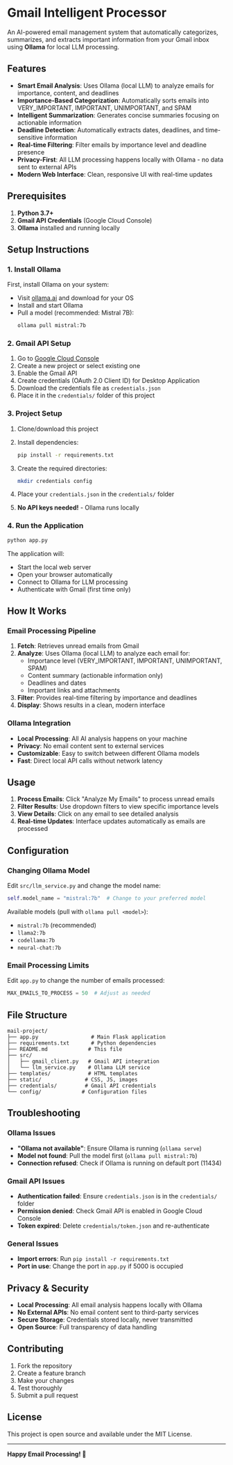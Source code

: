 # Gmail Intelligent Processor

An AI-powered email management system that automatically categorizes, summarizes, and extracts important information from your Gmail inbox using **Ollama** for local LLM processing.

## Features

- **Smart Email Analysis**: Uses Ollama (local LLM) to analyze emails for importance, content, and deadlines
- **Importance-Based Categorization**: Automatically sorts emails into VERY_IMPORTANT, IMPORTANT, UNIMPORTANT, and SPAM
- **Intelligent Summarization**: Generates concise summaries focusing on actionable information
- **Deadline Detection**: Automatically extracts dates, deadlines, and time-sensitive information
- **Real-time Filtering**: Filter emails by importance level and deadline presence
- **Privacy-First**: All LLM processing happens locally with Ollama - no data sent to external APIs
- **Modern Web Interface**: Clean, responsive UI with real-time updates

## Prerequisites

1. **Python 3.7+**
2. **Gmail API Credentials** (Google Cloud Console)
3. **Ollama** installed and running locally

## Setup Instructions

### 1. Install Ollama

First, install Ollama on your system:

- Visit [ollama.ai](https://ollama.ai) and download for your OS
- Install and start Ollama
- Pull a model (recommended: Mistral 7B):
  ```bash
  ollama pull mistral:7b
  ```

### 2. Gmail API Setup

1. Go to [Google Cloud Console](https://console.cloud.google.com/)
2. Create a new project or select existing one
3. Enable the Gmail API
4. Create credentials (OAuth 2.0 Client ID) for Desktop Application
5. Download the credentials file as `credentials.json`
6. Place it in the `credentials/` folder of this project

### 3. Project Setup

1. Clone/download this project
2. Install dependencies:

   ```bash
   pip install -r requirements.txt
   ```

3. Create the required directories:

   ```bash
   mkdir credentials config
   ```

4. Place your `credentials.json` in the `credentials/` folder

5. **No API keys needed!** - Ollama runs locally

### 4. Run the Application

```bash
python app.py
```

The application will:

- Start the local web server
- Open your browser automatically
- Connect to Ollama for LLM processing
- Authenticate with Gmail (first time only)

## How It Works

### Email Processing Pipeline

1. **Fetch**: Retrieves unread emails from Gmail
2. **Analyze**: Uses Ollama (local LLM) to analyze each email for:
   - Importance level (VERY_IMPORTANT, IMPORTANT, UNIMPORTANT, SPAM)
   - Content summary (actionable information only)
   - Deadlines and dates
   - Important links and attachments
3. **Filter**: Provides real-time filtering by importance and deadlines
4. **Display**: Shows results in a clean, modern interface

### Ollama Integration

- **Local Processing**: All AI analysis happens on your machine
- **Privacy**: No email content sent to external services
- **Customizable**: Easy to switch between different Ollama models
- **Fast**: Direct local API calls without network latency

## Usage

1. **Process Emails**: Click "Analyze My Emails" to process unread emails
2. **Filter Results**: Use dropdown filters to view specific importance levels
3. **View Details**: Click on any email to see detailed analysis
4. **Real-time Updates**: Interface updates automatically as emails are processed

## Configuration

### Changing Ollama Model

Edit `src/llm_service.py` and change the model name:

```python
self.model_name = "mistral:7b"  # Change to your preferred model
```

Available models (pull with `ollama pull <model>`):

- `mistral:7b` (recommended)
- `llama2:7b`
- `codellama:7b`
- `neural-chat:7b`

### Email Processing Limits

Edit `app.py` to change the number of emails processed:

```python
MAX_EMAILS_TO_PROCESS = 50  # Adjust as needed
```

## File Structure

```
mail-project/
├── app.py                 # Main Flask application
├── requirements.txt       # Python dependencies
├── README.md             # This file
├── src/
│   ├── gmail_client.py   # Gmail API integration
│   └── llm_service.py    # Ollama LLM service
├── templates/            # HTML templates
├── static/              # CSS, JS, images
├── credentials/         # Gmail API credentials
└── config/             # Configuration files
```

## Troubleshooting

### Ollama Issues

- **"Ollama not available"**: Ensure Ollama is running (`ollama serve`)
- **Model not found**: Pull the model first (`ollama pull mistral:7b`)
- **Connection refused**: Check if Ollama is running on default port (11434)

### Gmail API Issues

- **Authentication failed**: Ensure `credentials.json` is in the `credentials/` folder
- **Permission denied**: Check Gmail API is enabled in Google Cloud Console
- **Token expired**: Delete `credentials/token.json` and re-authenticate

### General Issues

- **Import errors**: Run `pip install -r requirements.txt`
- **Port in use**: Change the port in `app.py` if 5000 is occupied

## Privacy & Security

- **Local Processing**: All email analysis happens locally with Ollama
- **No External APIs**: No email content sent to third-party services
- **Secure Storage**: Credentials stored locally, never transmitted
- **Open Source**: Full transparency of data handling

## Contributing

1. Fork the repository
2. Create a feature branch
3. Make your changes
4. Test thoroughly
5. Submit a pull request

## License

This project is open source and available under the MIT License.

---

**Happy Email Processing! 🎉**
